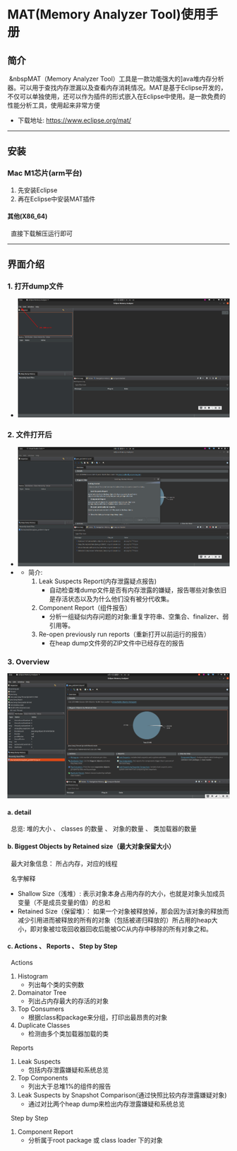 # MAT(Memory Analyzer Tool)使用手册
## 简介
&nbsp;&nbspMAT（Memory Analyzer Tool）工具是一款功能强大的]ava堆内存分析器。可以用于查找内存泄漏以及查看内存消耗情况。MAT是基于Eclipse开发的，不仅可以单独使用，还可以作为插件的形式嵌入在Eclipse中使用。是一款免费的性能分析工具，使用起来非常方便
- 下载地址: https://www.eclipse.org/mat/

---
## 安装
### Mac M1芯片(arm平台)
1. 先安装Eclipse
2. 再在Eclipse中安装MAT插件

#### 其他(X86_64)
&nbsp;&nbsp;直接下载解压运行即可

---
## 界面介绍
### 1. 打开dump文件
- <img src="./pics/mat/Mat-Leak-001.png"/>
  
### 2. 文件打开后
- <img src="./pics/mat/mat-file-open.png"/>
- 
  - 简介:
     1. Leak Suspects Report(内存泄露疑点报告)
        + 自动检查堆dump文件是否有内存泄露的嫌疑，报告哪些对象依旧是存活状态以及为什么他们没有被分代收集。 
     2. Component  Report（组件报告）
        + 分析一组疑似内存问题的对象:重复字符串、空集合、finalizer、弱引用等。
     4. Re-open previously run reports（重新打开以前运行的报告）
        + 在heap dump文件旁的ZIP文件中已经存在的报告

### 3. Overview 
<img src="./pics/mat/mat-overview.png"/>

#### a. detail
&nbsp;&nbsp;总览: 堆的大小 、 classes 的数量 、 对象的数量 、 类加载器的数量

#### b. Biggest Objects by Retained size（最大对象保留大小） 
&nbsp;&nbsp;最大对象信息： 所占内存，对应的线程

&nbsp;&nbsp;名字解释
- Shallow Size（浅堆）: 表示对象本身占用内存的大小，也就是对象头加成员变量（不是成员变量的值）的总和
- Retained Size（保留堆）： 如果一个对象被释放掉，那会因为该对象的释放而减少引用进而被释放的所有的对象（包括被递归释放的）所占用的heap大小，即对象被垃圾回收器回收后能被GC从内存中移除的所有对象之和。

#### c. Actions  、 Reports 、 Step by Step
&nbsp;&nbsp;Actions
1. Histogram
   + 列出每个类的实例数
2. Domainator Tree
   + 列出占内存最大的存活的对象
3. Top Consumers
   + 根据class和package来分组，打印出最昂贵的对象
4. Duplicate Classes
   + 检测由多个类加载器加载的类

&nbsp;&nbsp;Reports
1. Leak Suspects
   + 包括内存泄露嫌疑和系统总览
2. Top Components
   + 列出大于总堆1%的组件的报告
3. Leak Suspects by Snapshot Comparison(通过快照比较内存泄露嫌疑对象)
   + 通过对比两个heap dump来检出内存泄露嫌疑和系统总览

&nbsp;&nbsp;Step by Step
1. Component Report
   + 分析属于root package 或  class loader 下的对象